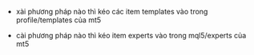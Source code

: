 - xài phương pháp nào thì kéo các item templates vào trong profile/templates của mt5

- cài phương pháp nào thì kéo item experts vào trong mql5/experts của mt5
